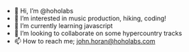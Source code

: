 - 👋 Hi, I’m @hoholabs
- 👀 I’m interested in music production, hiking, coding!
- 🌱 I’m currently learning javascript
- 💞️ I’m looking to collaborate on some hypercountry tracks
- 📫 How to reach me; john.horan@hoholabs.com

<!---
hoholabs/hoholabs is a ✨ special ✨ repository because its `README.md` (this file) appears on your GitHub profile.
You can click the Preview link to take a look at your changes.
--->
